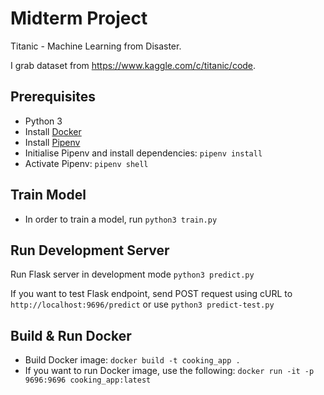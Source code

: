 # Midterm Project

Titanic - Machine Learning from Disaster.

I grab dataset from https://www.kaggle.com/c/titanic/code.

## Prerequisites

- Python 3
- Install [Docker](https://www.docker.com/get-started)
- Install [Pipenv](https://github.com/pypa/pipenv)
- Initialise Pipenv and install dependencies: `pipenv install`
- Activate Pipenv: `pipenv shell`

## Train Model

- In order to train a model, run `python3 train.py`

## Run Development Server

Run Flask server in development mode `python3 predict.py`

If you want to test Flask endpoint, send POST request using cURL to `http://localhost:9696/predict` or use `python3 predict-test.py`

## Build & Run Docker

- Build Docker image: `docker build -t cooking_app .`
- If you want to run Docker image, use the following: `docker run -it -p 9696:9696 cooking_app:latest`